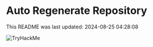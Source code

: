 # Auto Regenerate Repository

This README was last updated: 2024-08-25 04:28:08

 ![TryHackMe](https://tryhackme.com/badge/533634)